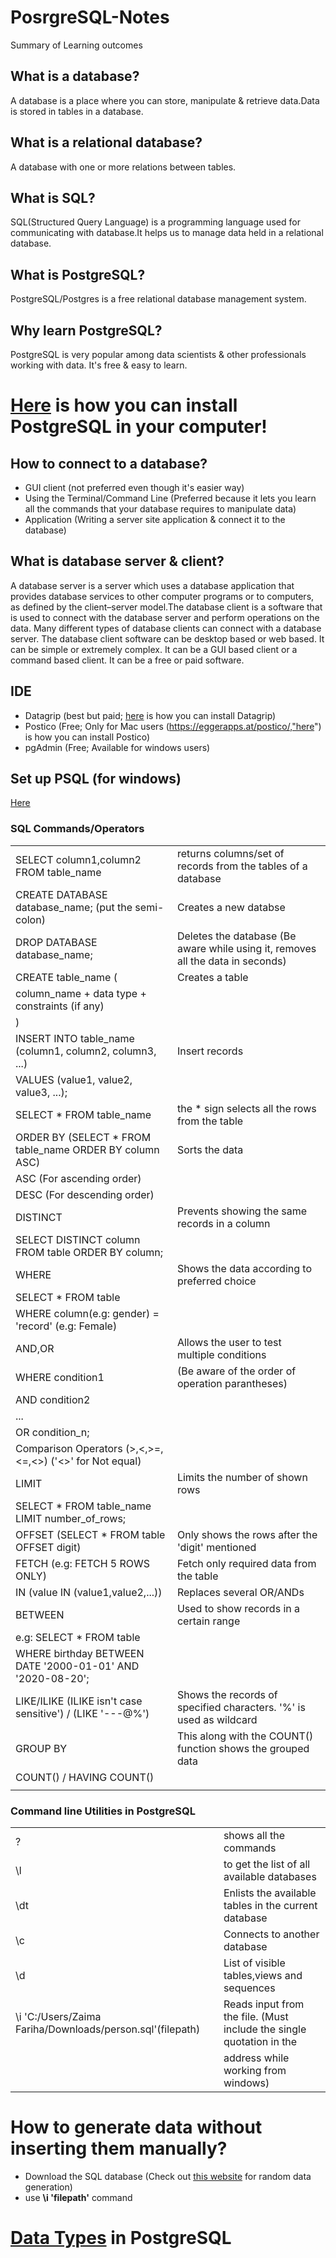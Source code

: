 # PosrgreSQL-Notes
Summary of Learning outcomes 


## What is a database?
A database is a place where you can store, manipulate & retrieve data.Data is stored in tables in a database.

## What is a relational database?
A database with one or more relations between tables.

## What is SQL?
SQL(Structured Query Language) is a programming language used for communicating with database.It helps us to manage data held in a relational database.

## What is PostgreSQL?
PostgreSQL/Postgres is a free relational database management system. 

## Why learn PostgreSQL?
PostgreSQL is very popular among data scientists & other professionals working with data. It's free & easy to learn.

# [**Here**](https://www.postgresql.org/docs/9.3/installation.html) is how you can install PostgreSQL in your computer!

## How to connect to a database?
 * GUI client (not preferred even though it's easier way)
 * Using the Terminal/Command Line (Preferred because it lets you learn all the commands that your database requires to manipulate data)
 * Application (Writing a server site application & connect it to the database)
 
## What is database server & client?
A database server is a server which uses a database application that provides database services to other computer programs or to computers, as defined by the client–server model.The database client is a software that is used to connect with the database server and perform operations on the data. Many different types of database clients can connect with a database server.
The database client software can be desktop based or web based. It can be simple or extremely complex. It can be a GUI based client or a command based client. It can be a free or paid software.

## IDE
* Datagrip (best but paid; [here](https://www.jetbrains.com/help/datagrip/installation-guide.html#snap) is how you can install Datagrip)
* Postico (Free; Only for Mac users (https://eggerapps.at/postico/,"here") is how you can install Postico)
* pgAdmin (Free; Available for windows users)

## Set up PSQL (for windows)
[Here](https://www.microfocus.com/documentation/idol/IDOL_12_0/MediaServer/Guides/html/English/Content/Getting_Started/Configure/_TRN_Set_up_PostgreSQL.htm)

### SQL Commands/Operators

|                                                              |                                                                                |
| ------------------------------------------------------------ | ------------------------------------------------------------------------------ |
|  SELECT column1,column2 FROM table_name                     | returns columns/set of records from the tables of a database                   |
|  CREATE DATABASE database_name; (put the semi-colon)        | Creates a new databse                                                          |
|  DROP DATABASE database_name;                               | Deletes the database (Be aware while using it, removes all the data in seconds)|
|  CREATE table_name (                                        | Creates a table                                                                |
|         column_name + data type + constraints (if any)       |                                                                                |
|                  )                                           |                                                                                |
|  INSERT INTO table_name (column1, column2, column3, ...)    | Insert records                                                                 |
|  VALUES (value1, value2, value3, ...);                      |                                                                                |
|  SELECT * FROM table_name                                   | the * sign selects all the rows from the table                                 |
|  ORDER BY (SELECT * FROM table_name ORDER BY column ASC)    | Sorts the data                                                                 |
|    ASC (For ascending order)				       |										|
|    DESC (For descending order)			       |										|
|  DISTINCT 						       | Prevents showing the same records in a column					|
|   SELECT DISTINCT column FROM table ORDER BY column;         |										|
|  WHERE 						       | Shows the data according to preferred choice					|
| SELECT * FROM table 					       |										|
| WHERE column(e.g: gender) = 'record' (e.g: Female)            |										|
|  AND,OR 						       | Allows the user to test multiple conditions                                    |                      	
| WHERE condition1                                             |         (Be aware of the order of operation parantheses)                       |
| AND condition2                                               |                                                                                |
| ...                                                          |                                                                                |
| OR condition_n;                                              |                                                                                |
|  Comparison Operators (>,<,>=,<=,<>) ('<>' for Not equal)   |                                                                                |
|  LIMIT						       | Limits the number of shown rows						|				
| SELECT * FROM table_name LIMIT number_of_rows;	       | 	       									|
|  OFFSET (SELECT * FROM table OFFSET digit)		       | Only shows the rows after the 'digit' mentioned 				| 
|  FETCH (e.g: FETCH 5 ROWS ONLY)			       | Fetch only required data from the table					|
|  IN (value IN (value1,value2,...))                          | Replaces several OR/ANDs							|
|  BETWEEN 						       | Used to show records in a certain range					|
| e.g: SELECT * FROM table 				       |										|
| WHERE birthday BETWEEN DATE '2000-01-01' AND '2020-08-20';   |						       				|
|  LIKE/ILIKE (ILIKE isn't case sensitive') / (LIKE '---@%')  | Shows the records of specified characters. '%' is used as wildcard             | 	
|  GROUP BY                                                   | This along with the COUNT() function shows the grouped data			|
|  COUNT() / HAVING COUNT()                                   |										|
|							       |                                                                                |




### Command line Utilities in PostgreSQL     
|                                                              |                                                                       |
| ------------------------------------------------------------ | ----------------------------------------------------------------------|
|  \?                                                         | shows all the commands                                                |
|  \l                                                         | to get the list of all available databases                            |
|  \dt                                                        | Enlists the available tables in the current database                  |
|  \c                                                         | Connects to another database                                          |
|  \d                                                         | List of visible tables,views and sequences                            |
|  \i 'C:/Users/Zaima Fariha/Downloads/person.sql'(filepath)  | Reads input from the file. (Must include the single quotation in the  |
|                                                              | address while working from windows)                                   | 

# How to generate data without inserting them manually?
- Download the SQL database (Check out [this website](https://www.mockaroo.com/) for random data generation)
- use **\i 'filepath'** command 



# [Data Types](https://www.postgresql.org/docs/9.5/datatype.htm) in PostgreSQL

